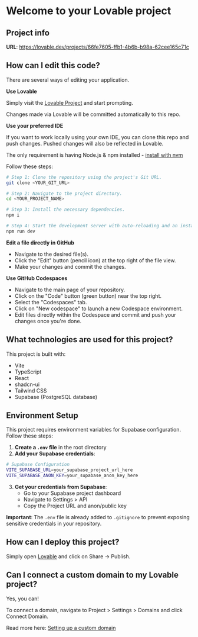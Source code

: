 # Welcome to your Lovable project

## Project info

**URL**: https://lovable.dev/projects/66fe7605-ffb1-4b6b-b98a-62cee165c71c

## How can I edit this code?

There are several ways of editing your application.

**Use Lovable**

Simply visit the [Lovable Project](https://lovable.dev/projects/66fe7605-ffb1-4b6b-b98a-62cee165c71c) and start prompting.

Changes made via Lovable will be committed automatically to this repo.

**Use your preferred IDE**

If you want to work locally using your own IDE, you can clone this repo and push changes. Pushed changes will also be reflected in Lovable.

The only requirement is having Node.js & npm installed - [install with nvm](https://github.com/nvm-sh/nvm#installing-and-updating)

Follow these steps:

```sh
# Step 1: Clone the repository using the project's Git URL.
git clone <YOUR_GIT_URL>

# Step 2: Navigate to the project directory.
cd <YOUR_PROJECT_NAME>

# Step 3: Install the necessary dependencies.
npm i

# Step 4: Start the development server with auto-reloading and an instant preview.
npm run dev
```

**Edit a file directly in GitHub**

- Navigate to the desired file(s).
- Click the "Edit" button (pencil icon) at the top right of the file view.
- Make your changes and commit the changes.

**Use GitHub Codespaces**

- Navigate to the main page of your repository.
- Click on the "Code" button (green button) near the top right.
- Select the "Codespaces" tab.
- Click on "New codespace" to launch a new Codespace environment.
- Edit files directly within the Codespace and commit and push your changes once you're done.

## What technologies are used for this project?

This project is built with:

- Vite
- TypeScript
- React
- shadcn-ui
- Tailwind CSS
- Supabase (PostgreSQL database)

## Environment Setup

This project requires environment variables for Supabase configuration. Follow these steps:

1. **Create a `.env` file** in the root directory
2. **Add your Supabase credentials**:

```bash
# Supabase Configuration
VITE_SUPABASE_URL=your_supabase_project_url_here
VITE_SUPABASE_ANON_KEY=your_supabase_anon_key_here
```

3. **Get your credentials from Supabase**:
   - Go to your Supabase project dashboard
   - Navigate to Settings > API
   - Copy the Project URL and anon/public key

**Important**: The `.env` file is already added to `.gitignore` to prevent exposing sensitive credentials in your repository.

## How can I deploy this project?

Simply open [Lovable](https://lovable.dev/projects/66fe7605-ffb1-4b6b-b98a-62cee165c71c) and click on Share -> Publish.

## Can I connect a custom domain to my Lovable project?

Yes, you can!

To connect a domain, navigate to Project > Settings > Domains and click Connect Domain.

Read more here: [Setting up a custom domain](https://docs.lovable.dev/tips-tricks/custom-domain#step-by-step-guide)
